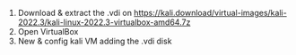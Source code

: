 1) Download & extract the .vdi on https://kali.download/virtual-images/kali-2022.3/kali-linux-2022.3-virtualbox-amd64.7z
2) Open VirtualBox
3) New & config kali VM adding the .vdi disk
